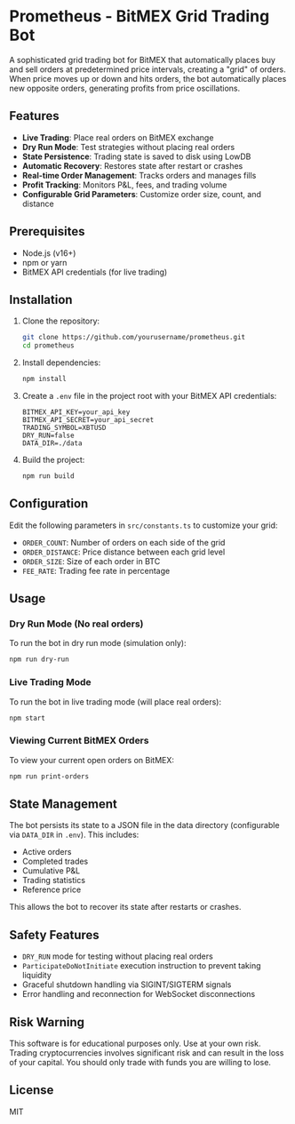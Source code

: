 # Prometheus - BitMEX Grid Trading Bot

A sophisticated grid trading bot for BitMEX that automatically places buy and sell orders at predetermined price intervals, creating a "grid" of orders. When price moves up or down and hits orders, the bot automatically places new opposite orders, generating profits from price oscillations.

## Features

- **Live Trading**: Place real orders on BitMEX exchange
- **Dry Run Mode**: Test strategies without placing real orders
- **State Persistence**: Trading state is saved to disk using LowDB
- **Automatic Recovery**: Restores state after restart or crashes
- **Real-time Order Management**: Tracks orders and manages fills
- **Profit Tracking**: Monitors P&L, fees, and trading volume
- **Configurable Grid Parameters**: Customize order size, count, and distance

## Prerequisites

- Node.js (v16+)
- npm or yarn
- BitMEX API credentials (for live trading)

## Installation

1. Clone the repository:
   ```bash
   git clone https://github.com/yourusername/prometheus.git
   cd prometheus
   ```

2. Install dependencies:
   ```bash
   npm install
   ```

3. Create a `.env` file in the project root with your BitMEX API credentials:
   ```
   BITMEX_API_KEY=your_api_key
   BITMEX_API_SECRET=your_api_secret
   TRADING_SYMBOL=XBTUSD
   DRY_RUN=false
   DATA_DIR=./data
   ```

4. Build the project:
   ```bash
   npm run build
   ```

## Configuration

Edit the following parameters in `src/constants.ts` to customize your grid:

- `ORDER_COUNT`: Number of orders on each side of the grid
- `ORDER_DISTANCE`: Price distance between each grid level
- `ORDER_SIZE`: Size of each order in BTC
- `FEE_RATE`: Trading fee rate in percentage

## Usage

### Dry Run Mode (No real orders)

To run the bot in dry run mode (simulation only):

```bash
npm run dry-run
```

### Live Trading Mode

To run the bot in live trading mode (will place real orders):

```bash
npm start
```

### Viewing Current BitMEX Orders

To view your current open orders on BitMEX:

```bash
npm run print-orders
```

## State Management

The bot persists its state to a JSON file in the data directory (configurable via `DATA_DIR` in `.env`). This includes:

- Active orders
- Completed trades
- Cumulative P&L
- Trading statistics
- Reference price

This allows the bot to recover its state after restarts or crashes.

## Safety Features

- `DRY_RUN` mode for testing without placing real orders
- `ParticipateDoNotInitiate` execution instruction to prevent taking liquidity
- Graceful shutdown handling via SIGINT/SIGTERM signals
- Error handling and reconnection for WebSocket disconnections

## Risk Warning

This software is for educational purposes only. Use at your own risk. Trading cryptocurrencies involves significant risk and can result in the loss of your capital. You should only trade with funds you are willing to lose.

## License

MIT

